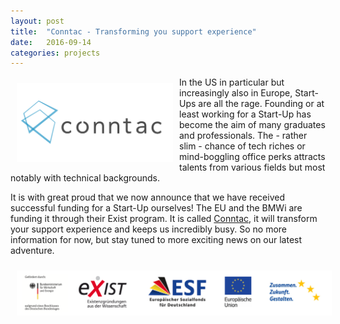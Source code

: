 ```yaml
---
layout: post
title:  "Conntac - Transforming you support experience" 
date:   2016-09-14
categories: projects 
---
```


<img src="/img/conntac-logo.png" alt="Conntac logo" align="left" hspace="10" vspace="10" width="250" />
In the US in particular but increasingly also in Europe, Start-Ups are all the
rage. Founding or at least working for a Start-Up has become the aim of many
graduates and professionals. The - rather slim - chance of tech riches or
mind-boggling office perks attracts talents from various fields but most notably
with technical backgrounds.

It is with great proud that we now announce that we have received successful funding for a
Start-Up ourselves! The EU and the BMWi are funding it through their
Exist program. It is called [Conntac], it will transform your support experience
and keeps us incredibly busy. So no more information for now, but stay
tuned to more exciting news on our latest adventure.

<img src="/img/conntac-footer-logos.png" alt="funding banner" align="left" hspace="10" vspace="10"/>

[Conntac]: https://www.conntac.net

